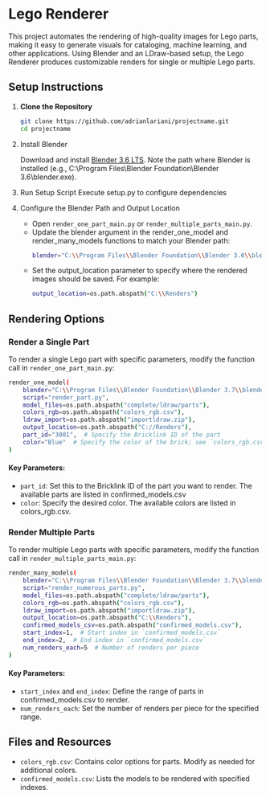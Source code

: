 # Lego Renderer

This project automates the rendering of high-quality images for Lego parts, making it easy to generate visuals for cataloging, machine learning, and other applications. Using Blender and an LDraw-based setup, the Lego Renderer produces customizable renders for single or multiple Lego parts.

## Setup Instructions

1. **Clone the Repository**
   ```bash
   git clone https://github.com/adrianlariani/projectname.git
   cd projectname

2. Install Blender

    Download and install [Blender 3.6 LTS](https://www.blender.org/download/lts/3-6/).
    Note the path where Blender is installed (e.g., C:\Program Files\Blender Foundation\Blender 3.6\blender.exe).

3. Run Setup Script
    Execute setup.py to configure dependencies

4. Configure the Blender Path and Output Location

   - Open ```render_one_part_main.py``` or ```render_multiple_parts_main.py```.
   - Update the blender argument in the render_one_model and render_many_models functions to match your Blender path:
     ```bash
     blender="C:\\Program Files\\Blender Foundation\\Blender 3.6\\blender.exe"
     ```
   - Set the output_location parameter to specify where the rendered images should be saved. For example:
     ```bash
     output_location=os.path.abspath("C:\\Renders")
     ```

## Rendering Options
### Render a Single Part

To render a single Lego part with specific parameters, modify the function call in ```render_one_part_main.py```:
```bash
render_one_model(
    blender="C:\\Program Files\\Blender Foundation\\Blender 3.7\\blender.exe",
    script="render_part.py",
    model_files=os.path.abspath("complete/ldraw/parts"),
    colors_rgb=os.path.abspath("colors_rgb.csv"),
    ldraw_import=os.path.abspath("importldraw.zip"),
    output_location=os.path.abspath("C://Renders"),
    part_id="3001",  # Specify the Bricklink ID of the part
    color="Blue"  # Specify the color of the brick; see `colors_rgb.csv` for available options
)
```
#### Key Parameters:
- ```part_id```: Set this to the Bricklink ID of the part you want to render. The available parts are listed in confirmed_models.csv
- ```color```: Specify the desired color. The available colors are listed in colors_rgb.csv.

### Render Multiple Parts
To render multiple Lego parts with specific parameters, modify the function call in ```render_multiple_parts_main.py```:
```bash
render_many_models(
    blender="C:\\Program Files\\Blender Foundation\\Blender 3.7\\blender.exe",
    script="render_numerous_parts.py",
    model_files=os.path.abspath("complete/ldraw/parts"),
    colors_rgb=os.path.abspath("colors_rgb.csv"),
    ldraw_import=os.path.abspath("importldraw.zip"),
    output_location=os.path.abspath("C:\\Renders"),
    confirmed_models_csv=os.path.abspath("confirmed_models.csv"),
    start_index=1,  # Start index in `confirmed_models.csv`
    end_index=2,  # End index in `confirmed_models.csv`
    num_renders_each=5  # Number of renders per piece
)
```
#### Key Parameters:
- ```start_index``` and ```end_index```: Define the range of parts in confirmed_models.csv to render.
- ```num_renders_each```: Set the number of renders per piece for the specified range.

## Files and Resources
- ```colors_rgb.csv```: Contains color options for parts. Modify as needed for additional colors.
- ```confirmed_models.csv```: Lists the models to be rendered with specified indexes.
